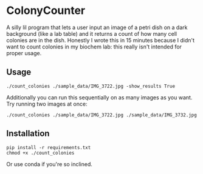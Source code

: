 # ColonyCounter

A silly lil program that lets a user input an image of a petri dish on a dark background (like a lab table) and it returns a count of how many cell colonies are in the dish. Honestly I wrote this in 15 minutes because I didn't want to count colonies in my biochem lab: this really isn't intended for proper usage.

## Usage

```./count_colonies ./sample_data/IMG_3722.jpg -show_results True```

Additionally you can run this sequentially on as many images as you want. Try running two images at once:

```./count_colonies ./sample_data/IMG_3722.jpg ./sample_data/IMG_3732.jpg```

## Installation

```
pip install -r requirements.txt
chmod +x ./count_colonies
```

Or use conda if you're so inclined.
